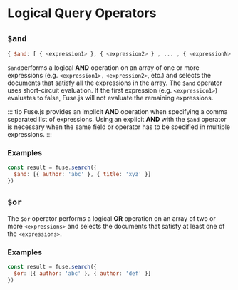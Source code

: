 # Logical Query Operators

## `$and`

```js
{ $and: [ { <expression1> }, { <expression2> } , ... , { <expressionN> } ] }
```

`$and`performs a logical **AND** operation on an array of one or more expressions (e.g. `<expression1>,` `<expression2>`, etc.) and selects the documents that satisfy all the expressions in the array. The `$and` operator uses short-circuit evaluation. If the first expression (e.g. `<expression1>`) evaluates to false, Fuse.js will not evaluate the remaining expressions.

::: tip
Fuse.js provides an implicit **AND** operation when specifying a comma separated list of expressions. Using an explicit **AND** with the `$and` operator is necessary when the same field or operator has to be specified in multiple expressions.
:::

### Examples

```js
const result = fuse.search({
  $and: [{ author: 'abc' }, { title: 'xyz' }]
})
```

## `$or`

The `$or` operator performs a logical **OR** operation on an array of two or more `<expressions>` and selects the documents that satisfy at least one of the `<expressions>`.

### Examples

```js
const result = fuse.search({
  $or: [{ author: 'abc' }, { author: 'def' }]
})
```
